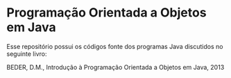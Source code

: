 Programação Orientada a Objetos em Java
=======================================

Esse repositório possui os códigos fonte dos programas Java discutidos no seguinte livro:

BEDER, D.M., Introdução à Programação Orientada a Objetos em Java, 2013
